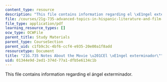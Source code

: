 ```yaml
---
content_type: resource
description: "This file contains information regarding el \xE1ngel exterminador."
file: /courses/21g-735-advanced-topics-in-hispanic-literature-and-film-the-films-of-luis-bunuel-fall-2013/01344e9d2ed1374d77a1dfb5e6134c1b_MIT21G_735F13_study_angel.pdf
file_type: application/pdf
learning_resource_types: []
ocw_type: OCWFile
parent_title: Study Materials
parent_type: CourseSection
parent_uid: c1fb9c3c-4bf6-ccf4-e935-20e00a1f8add
resourcetype: Document
title: "21G.735 Notes About the Movie \u201CEl \xE1ngel exterminador\""
uid: 01344e9d-2ed1-374d-77a1-dfb5e6134c1b
---
```

This file contains information regarding el ángel exterminador.

